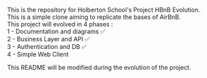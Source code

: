 This is the repository for Holberton School's Project HBnB Evolution.  
This is a simple clone aiming to replicate the bases of AirBnB.  
This project will evolved in 4 phases :  
1 - Documentation and diagrams ✅  
2 - Business Layer and API ✅  
3 - Authentication and DB ✅  
4 - Simple Web Client  

This README will be modified during the evolution of the project.
